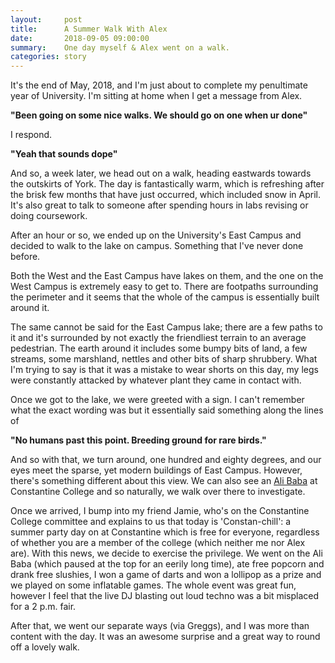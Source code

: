 ```yaml
---
layout:     post
title:      A Summer Walk With Alex
date:       2018-09-05 09:00:00
summary:    One day myself & Alex went on a walk.
categories: story
---
```


It's the end of May, 2018, and I'm just about to complete my penultimate year
of University. I'm sitting at home when I get a message from Alex.

**"Been going on some nice walks. We should go on one when ur done"**

I respond.

**"Yeah that sounds dope"**

And so, a week later, we head out on a walk, heading eastwards towards the
outskirts of York. The day is fantastically warm, which is refreshing after the
brisk few months that have just occurred, which included snow in April. It's
also great to talk to someone after spending hours in labs revising or doing
coursework.

After an hour or so, we ended up on the University's East Campus and decided to
walk to the lake on campus. Something that I've never done before.

Both the West and the East Campus have lakes on them, and the one on the West
Campus is extremely easy to get to. There are footpaths surrounding the
perimeter and it seems that the whole of the campus is essentially built around
it.

The same cannot be said for the East Campus lake; there are a few paths to it
and it's surrounded by not exactly the friendliest terrain to an average
pedestrian. The earth around it includes some bumpy bits of land, a few
streams, some marshland, nettles and other bits of sharp shrubbery. What I'm
trying to say is that it was a mistake to wear shorts on this day, my legs were
constantly attacked by whatever plant they came in contact with.

Once we got to the lake, we were greeted with a sign. I can't remember what the
exact wording was but it essentially said something along the lines of

**"No humans past this point. Breeding ground for rare birds."**

And so with that, we turn around, one hundred and eighty degrees, and our eyes
meet the sparse, yet modern buildings of East Campus. However, there's
something different about this view. We can also see an [Ali
Baba](https://en.wikipedia.org/wiki/Ali_Baba_(ride)) at Constantine College and
so naturally, we walk over there to investigate.

Once we arrived, I bump into my friend Jamie, who's on the Constantine College
committee and explains to us that today is 'Constan-chill': a summer party day
on at Constantine which is free for everyone, regardless of whether you are a
member of the college (which neither me nor Alex are). With this news, we
decide to exercise the privilege. We went on the Ali Baba (which paused at the
top for an eerily long time), ate free popcorn and drank free slushies, I won a
game of darts and won a lollipop as a prize and we played on some inflatable
games. The whole event was great fun, however I feel that the live DJ blasting
out loud techno was a bit misplaced for a 2 p.m. fair.

After that, we went our separate ways (via Greggs), and I was more than content
with the day. It was an awesome surprise and a great way to round off a lovely
walk.
